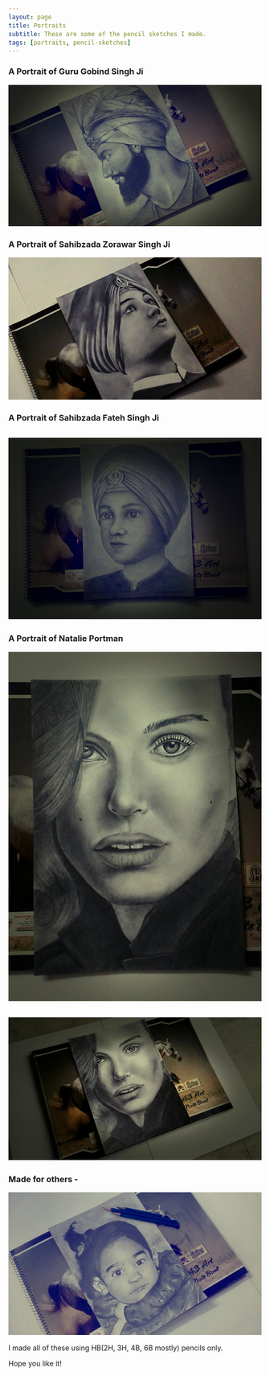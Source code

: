 ```yaml
---
layout: page
title: Portraits
subtitle: These are some of the pencil sketches I made.
tags: [portraits, pencil-sketches]
---
```


### A Portrait of Guru Gobind Singh Ji

![Guru Gobind Singh Ji](/img/artwork/guru-gobind-singh-ji.jpg)

### A Portrait of Sahibzada Zorawar Singh Ji

![Sahibzada Zorawar Singh Ji](/img/artwork/sahibzada-zorawar-singh-ji.jpg)

### A Portrait of Sahibzada Fateh Singh Ji

![Sahibzada Fateh Singh Ji](/img/artwork/sahibzada-fateh-singh-ji.jpg)
---

### A Portrait of Natalie Portman

![natalie-portman1.jpg](/img/artwork/natalie-portman1.jpg)

![natalie-portman.jpg](/img/artwork/natalie-portman.jpg)
---

### Made for others -

![portrait1](/img/artwork/portrait1.jpg)

I made all of these using HB(2H, 3H, 4B, 6B mostly) pencils only.

Hope you like it!
